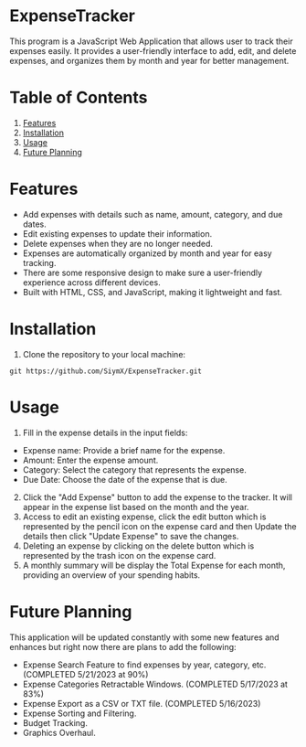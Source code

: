 # ExpenseTracker
This program is a JavaScript Web Application that allows user to track their expenses easily. It provides a 
user-friendly interface to add, edit, and delete expenses, and organizes them by month and year for better management.






# Table of Contents
1. [Features](#features)
2. [Installation](#installation)
3. [Usage](#usage)
4. [Future Planning](#future-planning)





# Features
- Add expenses with details such as name, amount, category, and due dates.
- Edit existing expenses to update their information.
- Delete expenses when they are no longer needed.
- Expenses are automatically organized by month and year for easy tracking.
- There are some responsive design to make sure a user-friendly experience across different devices.
- Built with HTML, CSS, and JavaScript, making it lightweight and fast.





# Installation
1. Clone the repository to your local machine:
```
git https://github.com/SiymX/ExpenseTracker.git
```



# Usage
1. Fill in the expense details in the input fields:
 * Expense name: Provide a brief name for the expense.
 * Amount: Enter the expense amount.
 * Category: Select the category that represents the expense.
 * Due Date: Choose the date of the expense that is due.
2. Click the "Add Expense" button to add the expense to the tracker. It will appear in the expense list based on the month and the year.
3. Access to edit an existing expense, click the edit button which is represented by the pencil icon on the expense card and then Update the details then click "Update Expense" to save the changes.
4. Deleting an expense by clicking on the delete button which is represented by the trash icon on the expense card.
5. A monthly summary will be display the Total Expense for each month, providing an overview of your spending habits.




# Future Planning
This application will be updated constantly with some new features and enhances but right now there are plans to add the following:
- Expense Search Feature to find expenses by year, category, etc. (COMPLETED 5/21/2023 at 90%)
- Expense Categories Retractable Windows. (COMPLETED 5/17/2023 at 83%)
- Expense Export as a CSV or TXT file. (COMPLETED 5/16/2023)
- Expense Sorting and Filtering.
- Budget Tracking.
- Graphics Overhaul.
